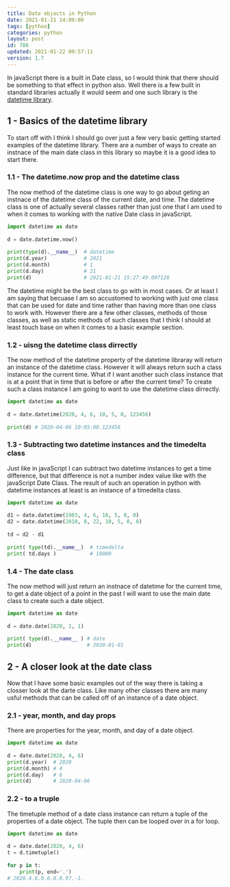 ```yaml
---
title: Date objects in Python
date: 2021-01-21 14:09:00
tags: [python]
categories: python
layout: post
id: 786
updated: 2021-01-22 09:57:11
version: 1.7
---
```


In javaScript there is a built in Date class, so I would think that there should be something to that effect in python also. Well there is a few built in standard libraries actually it would seem and one such library is the [datetime library](https://docs.python.org/3/library/datetime.html#datetime.date).

<!-- more -->

## 1 - Basics of the datetime library

To start off with I think I should go over just a few very basic getting started examples of the datetime library. There are a number of ways to create an instnace of the main date class in this library so maybe it is a good idea to start there.

### 1.1 - The datetime.now prop and the datetime class

The now method of the datetime class is one way to go about geting an instnace of the datetime class of the current date, and time. The datetime class is one of actually several classes rather than just one that I am used to when it comes to working with the native Date class in javaScript.

```python
import datetime as date
 
d = date.datetime.now()
 
print(type(d).__name__)  # datetime
print(d.year)            # 2021
print(d.month)           # 1
print(d.day)             # 21
print(d)                 # 2021-01-21 15:27:49.097128
```

The datetime might be the best class to go with in most cases. Or at least I am saying that becuase I am so accustomed to working with just one class that can be used for date and time rather than having more than one class to work with. However there are a few other classes, methods of those classes, as well as static methods of such classes that I think I should at least touch base on when it comes to a basic example section.

### 1.2 - uisng the datetime class dirrectly

The now method of the datetime property of the datetime libraray will return an instance of the datetime class. However it will always return such a class instance for the current time. What if I want another such class instance that is at a point that in time that is before or after the current time? To create such a class instance I am going to want to use the datetime class dirrectly.

```python
import datetime as date
 
d = date.datetime(2020, 4, 6, 10, 5, 0, 123456)
 
print(d) # 2020-04-06 10:05:00.123456
```

### 1.3 - Subtracting two datetime instances and the timedelta class

Just like in javaScript I can subtract two datetime instances to get a time difference, but that difference is not a number index value like with the javaScript Date Class. The result of such an operation in python with datetime instances at least is an instance of a timedelta class.

```python
import datetime as date
 
d1 = date.datetime(1983, 4, 6, 10, 5, 0, 0)
d2 = date.datetime(2010, 8, 22, 10, 5, 0, 0)
 
td = d2 - d1
 
print( type(td).__name__)  # timedelta
print( td.days )           # 10000
```

### 1.4 - The date class

The now method will just return an instnace of datetime for the current time, to get a date object of a point in the past I will want to use the main date class to create such a date object.

```python
import datetime as date
 
d = date.date(2020, 1, 1)
 
print( type(d).__name__ ) # date
print(d)                  # 2020-01-01
```

## 2 - A closer look at the date class

Now that I have some basic examples out of the way there is taking a closser look at the darte class. Like many other classes there are many usful methods that can be called off of an instance of a date object.

### 2.1 - year, month, and day props

There are properties for the year, month, and day of a date object.

```python
import datetime as date
 
d = date.date(2020, 4, 6)
print(d.year)  # 2020
print(d.month) # 4
print(d.day)   # 6
print(d)       # 2020-04-06
```

### 2.2 - to a truple

The timetuple method of a date class instance can return a tuple of the properties of a date object. The tuple then can be looped over in a for loop.

```python
import datetime as date
 
d = date.date(2020, 4, 6)
t = d.timetuple()
 
for p in t:
    print(p, end='.')
# 2020.4.6.0.0.0.0.97.-1.
```


